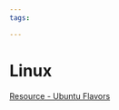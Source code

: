 ```yaml
---
tags:

---
```

# Linux

[Resource - Ubuntu Flavors](https://www.tutorialspoint.com/ubuntu/ubuntu_flavors.htm) 
